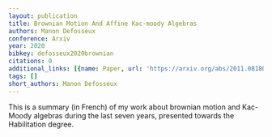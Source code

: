 ```yaml
---
layout: publication
title: Brownian Motion And Affine Kac-moody Algebras
authors: Manon Defosseux
conference: Arxiv
year: 2020
bibkey: defosseux2020brownian
citations: 0
additional_links: [{name: Paper, url: 'https://arxiv.org/abs/2011.08180'}]
tags: []
short_authors: Manon Defosseux
---
```

This is a summary (in French) of my work about brownian motion and Kac-Moody
algebras during the last seven years, presented towards the Habilitation
degree.